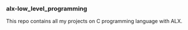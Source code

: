 ### alx-low_level_programming

This repo contains all my projects on C programming language with ALX.
